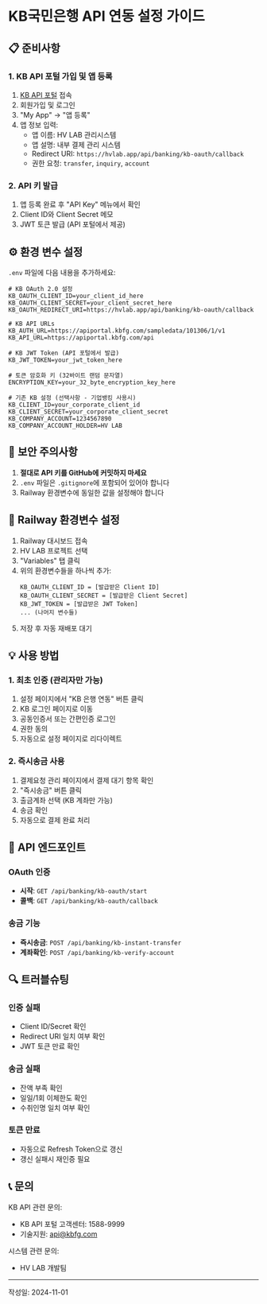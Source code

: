# KB국민은행 API 연동 설정 가이드

## 📋 준비사항

### 1. KB API 포털 가입 및 앱 등록
1. [KB API 포털](https://apiportal.kbfg.com) 접속
2. 회원가입 및 로그인
3. "My App" → "앱 등록"
4. 앱 정보 입력:
   - 앱 이름: HV LAB 관리시스템
   - 앱 설명: 내부 결제 관리 시스템
   - Redirect URI: `https://hvlab.app/api/banking/kb-oauth/callback`
   - 권한 요청: `transfer`, `inquiry`, `account`

### 2. API 키 발급
1. 앱 등록 완료 후 "API Key" 메뉴에서 확인
2. Client ID와 Client Secret 메모
3. JWT 토큰 발급 (API 포털에서 제공)

## ⚙️ 환경 변수 설정

`.env` 파일에 다음 내용을 추가하세요:

```env
# KB OAuth 2.0 설정
KB_OAUTH_CLIENT_ID=your_client_id_here
KB_OAUTH_CLIENT_SECRET=your_client_secret_here
KB_OAUTH_REDIRECT_URI=https://hvlab.app/api/banking/kb-oauth/callback

# KB API URLs
KB_AUTH_URL=https://apiportal.kbfg.com/sampledata/101306/1/v1
KB_API_URL=https://apiportal.kbfg.com/api

# KB JWT Token (API 포털에서 발급)
KB_JWT_TOKEN=your_jwt_token_here

# 토큰 암호화 키 (32바이트 랜덤 문자열)
ENCRYPTION_KEY=your_32_byte_encryption_key_here

# 기존 KB 설정 (선택사항 - 기업뱅킹 사용시)
KB_CLIENT_ID=your_corporate_client_id
KB_CLIENT_SECRET=your_corporate_client_secret
KB_COMPANY_ACCOUNT=1234567890
KB_COMPANY_ACCOUNT_HOLDER=HV LAB
```

## 🔐 보안 주의사항

1. **절대로 API 키를 GitHub에 커밋하지 마세요**
2. `.env` 파일은 `.gitignore`에 포함되어 있어야 합니다
3. Railway 환경변수에 동일한 값을 설정해야 합니다

## 🚀 Railway 환경변수 설정

1. Railway 대시보드 접속
2. HV LAB 프로젝트 선택
3. "Variables" 탭 클릭
4. 위의 환경변수들을 하나씩 추가:
   ```
   KB_OAUTH_CLIENT_ID = [발급받은 Client ID]
   KB_OAUTH_CLIENT_SECRET = [발급받은 Client Secret]
   KB_JWT_TOKEN = [발급받은 JWT Token]
   ... (나머지 변수들)
   ```
5. 저장 후 자동 재배포 대기

## 💡 사용 방법

### 1. 최초 인증 (관리자만 가능)
1. 설정 페이지에서 "KB 은행 연동" 버튼 클릭
2. KB 로그인 페이지로 이동
3. 공동인증서 또는 간편인증 로그인
4. 권한 동의
5. 자동으로 설정 페이지로 리다이렉트

### 2. 즉시송금 사용
1. 결제요청 관리 페이지에서 결제 대기 항목 확인
2. "즉시송금" 버튼 클릭
3. 출금계좌 선택 (KB 계좌만 가능)
4. 송금 확인
5. 자동으로 결제 완료 처리

## 📱 API 엔드포인트

### OAuth 인증
- **시작**: `GET /api/banking/kb-oauth/start`
- **콜백**: `GET /api/banking/kb-oauth/callback`

### 송금 기능
- **즉시송금**: `POST /api/banking/kb-instant-transfer`
- **계좌확인**: `POST /api/banking/kb-verify-account`

## 🔍 트러블슈팅

### 인증 실패
- Client ID/Secret 확인
- Redirect URI 일치 여부 확인
- JWT 토큰 만료 확인

### 송금 실패
- 잔액 부족 확인
- 일일/1회 이체한도 확인
- 수취인명 일치 여부 확인

### 토큰 만료
- 자동으로 Refresh Token으로 갱신
- 갱신 실패시 재인증 필요

## 📞 문의

KB API 관련 문의:
- KB API 포털 고객센터: 1588-9999
- 기술지원: api@kbfg.com

시스템 관련 문의:
- HV LAB 개발팀

---
작성일: 2024-11-01